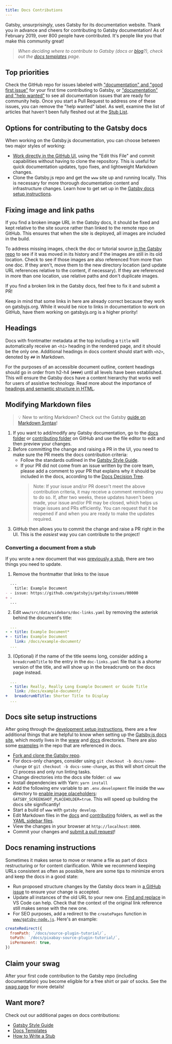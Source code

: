 ```yaml
---
title: Docs Contributions
---
```


Gatsby, unsurprisingly, uses Gatsby for its documentation website. Thank you in advance and cheers for contributing to Gatsby documentation! As of February 2019, over 800 people have contributed. It's people like you that make this community great!

> _When deciding where to contribute to Gatsby (docs or [blog](/contributing/blog-and-website-contributions/)?), check out the [docs templates](/contributing/docs-templates/) page._

## Top priorities

Check the GitHub repo for issues labeled with ["documentation" and "good first issue"](https://github.com/gatsbyjs/gatsby/issues?q=is%3Aissue+is%3Aopen+sort%3Aupdated-desc+label%3A%22type%3A+documentation%22+label%3A%22good+first+issue%22) for your first time contributing to Gatsby, or ["documentation" and "help wanted"](https://github.com/gatsbyjs/gatsby/issues?q=is%3Aissue+is%3Aopen+sort%3Aupdated-desc+label%3A%22type%3A+documentation%22+label%3A%22help+wanted%22) to see all documentation issues that are ready for community help. Once you start a Pull Request to address one of these issues, you can remove the "help wanted" label. As well, examine the list of articles that haven't been fully fleshed out at the [Stub List](/contributing/stub-list).

## Options for contributing to the Gatsby docs

When working on the Gatsby.js documentation, you can choose between two major styles of working:

- [Work directly in the GitHub UI](#modifying-markdown-files), using the "Edit this File" and commit capabilities without having to clone the repository. This is useful for quick documentation updates, typo fixes, and lightweight Markdown changes.
- Clone the Gatsby.js repo and get the `www` site up and running locally. This is necessary for more thorough documentation content and infrastructure changes. Learn how to get set up in the [Gatsby docs setup instructions](#docs-site-setup-instructions).

## Fixing image and link paths

If you find a broken image URL in the Gatsby docs, it should be fixed and kept relative to the site source rather than linked to the remote repo on GitHub. This ensures that when the site is deployed, all images are included in the build.

To address missing images, check the doc or tutorial source [in the Gatsby repo](https://github.com/gatsbyjs/gatsby/tree/master/docs) to see if it was moved in its history and if the images are still in its old location. Check to see if those images are also referenced from more than one doc. If they aren't, move them to the new directory location (and update URL references relative to the content, if necessary). If they are referenced in more than one location, use relative paths and don't duplicate images.

If you find a broken link in the Gatsby docs, feel free to fix it and submit a PR!

Keep in mind that some links in here are already correct because they work on gatsbyjs.org. While it would be nice to links in documentation to work on GitHub, have them working on gatsbyjs.org is a higher priority!

## Headings

Docs with frontmatter metadata at the top including a `title` will automatically receive an `<h1>` heading in the rendered page, and it should be the only one. Additional headings in docs content should start with `<h2>`, denoted by `##` in Markdown.

For the purposes of an accessible document outline, content headings should go in order from h2-h4 (`####`) until all levels have been established. This will ensure the Gatsby docs have a content hierarchy that works well for users of assistive technology. Read more about the importance of [headings and semantic structure in HTML](https://webaim.org/techniques/semanticstructure/).

## Modifying Markdown files

> 💡 New to writing Markdown? Check out the Gatsby [guide on Markdown Syntax](/docs/mdx/markdown-syntax/)!

1. If you want to add/modify any Gatsby documentation, go to the
   [docs folder](https://github.com/gatsbyjs/gatsby/tree/master/docs) or [contributing folder](https://github.com/gatsbyjs/gatsby/tree/master/docs/contributing) on GitHub and
   use the file editor to edit and then preview your changes.
2. Before committing the change and raising a PR in the UI, you need to make sure the PR meets the docs contribution criteria:
   - Follow the standards outlined in the [Gatsby Style Guide](/contributing/gatsby-style-guide/).
   - If your PR did not come from an issue written by the core team, please add a comment to your PR that explains why it should be included in the docs, according to the [Docs Decision Tree](/blog/2018-10-12-uptick-docs-contributions-hacktoberfest/#docs-decision-tree-and-examples).
     > Note: If your issue and/or PR doesn't meet the above contribution criteria, it may receive a comment reminding you to do so. If, after two weeks, these updates haven't been made, your issue and/or PR may be closed, which helps us triage issues and PRs efficiently. You can request that it be reopened if and when you are ready to make the updates required.
3. GitHub then allows you to commit the change and raise a PR right in the UI. This is the _easiest_ way you can contribute to the project!

### Converting a document from a stub

If you wrote a new document that was [previously a stub](/contributing/how-to-write-a-stub/), there are two things you need to update.

1. Remove the frontmatter that links to the issue

```diff:title=docs/docs/example-doc.md
  ...
    title: Example Document
- - issue: https://github.com/gatsbyjs/gatsby/issues/00000
+ -
  ...
```

2. Edit `www/src/data/sidebars/doc-links.yaml` by removing the asterisk behind the document's title:

```diff:title=www/src/data/sidebars/doc-links.yaml
  ...
- - title: Example Document*
+ - title: Example Document
    link: /docs/example-document/
  ...
```

3. (Optional) if the name of the title seems long, consider adding a `breadcrumbTitle` to the entry in the `doc-links.yaml` file that is a shorter version of the title, and will show up in the breadcrumb on the docs page instead.

```diff:title=www/src/data/sidebars/doc-links.yaml
  ...
  - title: Really, Really Long Example Document or Guide Title
    link: /docs/example-document/
+   breadcrumbTitle: Shorter Title to Display
  ...
```

## Docs site setup instructions

After going through the [development setup instructions](/contributing/setting-up-your-local-dev-environment/), there are a few additional things that are helpful to know when setting up the [Gatsby.js docs site](/docs/), which mostly lives in the [www](https://github.com/gatsbyjs/gatsby/tree/master/www) and [docs](https://github.com/gatsbyjs/gatsby/tree/master/docs) directories. There are also some [examples](https://github.com/gatsbyjs/gatsby/tree/master/examples) in the repo that are referenced in docs.

- [Fork and clone the Gatsby repo](/contributing/setting-up-your-local-dev-environment/#gatsby-repo-install-instructions).
- For docs-only changes, consider using `git checkout -b docs/some-change` or `git checkout -b docs-some-change`, as this will short circuit the CI process and only run linting tasks.
- Change directories into the docs site folder: `cd www`
- Install dependencies with Yarn: `yarn install`
- Add the following env variable to an `.env.development` file inside the `www` directory to [enable image placeholders](https://github.com/gatsbyjs/gatsby/tree/master/www#running-slow-build-screenshots-placeholder): `GATSBY_SCREENSHOT_PLACEHOLDER=true`. This will speed up building the docs site significantly!
- Start a build of `www` with `gatsby develop`.
- Edit Markdown files in the [docs](https://github.com/gatsbyjs/gatsby/tree/master/docs) and [contributing](https://github.com/gatsbyjs/gatsby/tree/master/docs/contributing) folders, as well as the [YAML sidebar files](https://github.com/gatsbyjs/gatsby/tree/master/www/src/data/sidebars).
- View the changes in your browser at `http://localhost:8000`.
- Commit your changes and [submit a pull request](/contributing/how-to-open-a-pull-request/)!

## Docs renaming instructions

Sometimes it makes sense to move or rename a file as part of docs restructuring or for content clarification. While we recommend keeping URLs consistent as often as possible, here are some tips to minimize errors and keep the docs in a good state:

- Run proposed structure changes by the Gatsby docs team in [a GitHub issue](/contributing/how-to-file-an-issue/) to ensure your change is accepted.
- Update all instances of the old URL to your new one. [Find and replace](https://code.visualstudio.com/docs/editor/codebasics#_search-across-files) in VS Code can help. Check that the context of the original link reference still makes sense with the new one.
- For SEO purposes, add a redirect to the `createPages` function in [`www/gatsby-node.js`](https://github.com/gatsbyjs/gatsby/tree/master/www/gatsby-node.js). Here's an example:

```js:title=www/gatsby-node.js
createRedirect({
  fromPath: `/docs/source-plugin-tutorial/`,
  toPath: `/docs/pixabay-source-plugin-tutorial/`,
  isPermanent: true,
})
```

## Claim your swag

After your first code contribution to the Gatsby repo (including documentation) you become eligible for a free shirt or pair of socks. See the [swag page](/contributing/contributor-swag/) for more details!

## Want more?

Check out our additional pages on docs contributions:

- [Gatsby Style Guide](/contributing/gatsby-style-guide/)
- [Docs Templates](/contributing/docs-templates/)
- [How to Write a Stub](/contributing/how-to-write-a-stub/)
